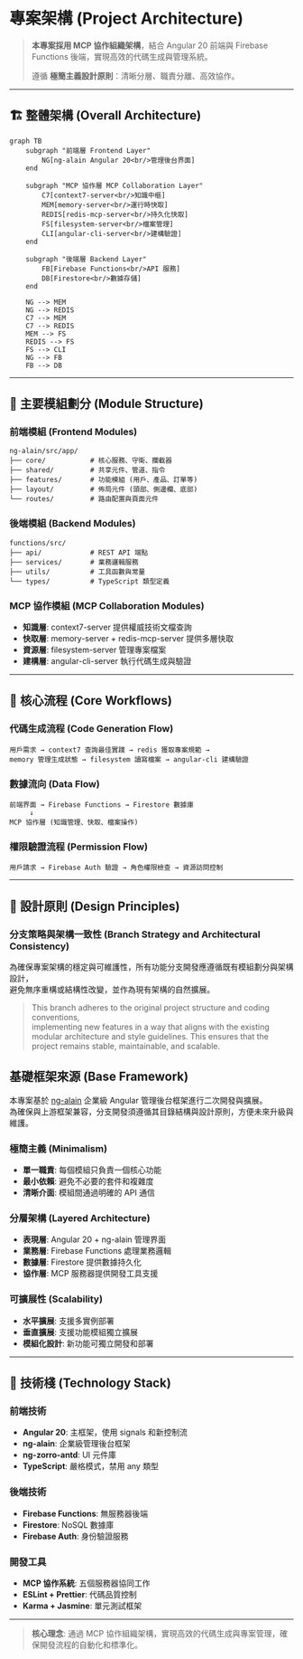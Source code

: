# 專案架構 (Project Architecture)

> **本專案採用 MCP 協作組織架構**，結合 Angular 20 前端與 Firebase Functions 後端，實現高效的代碼生成與管理系統。
>
> 遵循 **極簡主義設計原則**：清晰分層、職責分離、高效協作。

---

## 🏗️ 整體架構 (Overall Architecture)

```mermaid
graph TB
    subgraph "前端層 Frontend Layer"
        NG[ng-alain Angular 20<br/>管理後台界面]
    end

    subgraph "MCP 協作層 MCP Collaboration Layer"
        C7[context7-server<br/>知識中樞]
        MEM[memory-server<br/>運行時快取]
        REDIS[redis-mcp-server<br/>持久化快取]
        FS[filesystem-server<br/>檔案管理]
        CLI[angular-cli-server<br/>建構驗證]
    end

    subgraph "後端層 Backend Layer"
        FB[Firebase Functions<br/>API 服務]
        DB[Firestore<br/>數據存儲]
    end

    NG --> MEM
    NG --> REDIS
    C7 --> MEM
    C7 --> REDIS
    MEM --> FS
    REDIS --> FS
    FS --> CLI
    NG --> FB
    FB --> DB
```

---

## 📁 主要模組劃分 (Module Structure)

### 前端模組 (Frontend Modules)

```
ng-alain/src/app/
├── core/           # 核心服務、守衛、攔截器
├── shared/         # 共享元件、管道、指令
├── features/       # 功能模組 (用戶、產品、訂單等)
├── layout/         # 佈局元件 (頭部、側邊欄、底部)
└── routes/         # 路由配置與頁面元件
```

### 後端模組 (Backend Modules)

```
functions/src/
├── api/            # REST API 端點
├── services/       # 業務邏輯服務
├── utils/          # 工具函數與常量
└── types/          # TypeScript 類型定義
```

### MCP 協作模組 (MCP Collaboration Modules)

- **知識層**: context7-server 提供權威技術文檔查詢
- **快取層**: memory-server + redis-mcp-server 提供多層快取
- **資源層**: filesystem-server 管理專案檔案
- **建構層**: angular-cli-server 執行代碼生成與驗證

---

## 🔄 核心流程 (Core Workflows)

### 代碼生成流程 (Code Generation Flow)

```
用戶需求 → context7 查詢最佳實踐 → redis 獲取專案規範 →
memory 管理生成狀態 → filesystem 讀寫檔案 → angular-cli 建構驗證
```

### 數據流向 (Data Flow)

```
前端界面 → Firebase Functions → Firestore 數據庫
     ↓
MCP 協作層 (知識管理、快取、檔案操作)
```

### 權限驗證流程 (Permission Flow)

```
用戶請求 → Firebase Auth 驗證 → 角色權限檢查 → 資源訪問控制
```

---

## 🎯 設計原則 (Design Principles)

### 分支策略與架構一致性 (Branch Strategy and Architectural Consistency)

為確保專案架構的穩定與可維護性，所有功能分支開發應遵循既有模組劃分與架構設計，  
避免無序重構或結構性改變，並作為現有架構的自然擴展。  

> This branch adheres to the original project structure and coding conventions,  
> implementing new features in a way that aligns with the existing modular architecture and style guidelines.
> This ensures that the project remains stable, maintainable, and scalable.

## 基礎框架來源 (Base Framework)

本專案基於 [ng-alain](https://github.com/ng-alain/ng-alain) 企業級 Angular 管理後台框架進行二次開發與擴展。  
為確保與上游框架兼容，分支開發須遵循其目錄結構與設計原則，方便未來升級與維護。

### 極簡主義 (Minimalism)

- **單一職責**: 每個模組只負責一個核心功能
- **最小依賴**: 避免不必要的套件和複雜度
- **清晰介面**: 模組間通過明確的 API 通信

### 分層架構 (Layered Architecture)

- **表現層**: Angular 20 + ng-alain 管理界面
- **業務層**: Firebase Functions 處理業務邏輯
- **數據層**: Firestore 提供數據持久化
- **協作層**: MCP 服務器提供開發工具支援

### 可擴展性 (Scalability)

- **水平擴展**: 支援多實例部署
- **垂直擴展**: 支援功能模組獨立擴展
- **模組化設計**: 新功能可獨立開發和部署

---

## 🔧 技術棧 (Technology Stack)

### 前端技術

- **Angular 20**: 主框架，使用 signals 和新控制流
- **ng-alain**: 企業級管理後台框架
- **ng-zorro-antd**: UI 元件庫
- **TypeScript**: 嚴格模式，禁用 any 類型

### 後端技術

- **Firebase Functions**: 無服務器後端
- **Firestore**: NoSQL 數據庫
- **Firebase Auth**: 身份驗證服務

### 開發工具

- **MCP 協作系統**: 五個服務器協同工作
- **ESLint + Prettier**: 代碼品質控制
- **Karma + Jasmine**: 單元測試框架

---

> **核心理念**: 通過 MCP 協作組織架構，實現高效的代碼生成與專案管理，確保開發流程的自動化和標準化。
